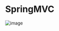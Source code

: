# SpringMVC
![image](https://user-images.githubusercontent.com/70925557/104710293-7cf07400-5752-11eb-932b-1d15e0113950.png)
